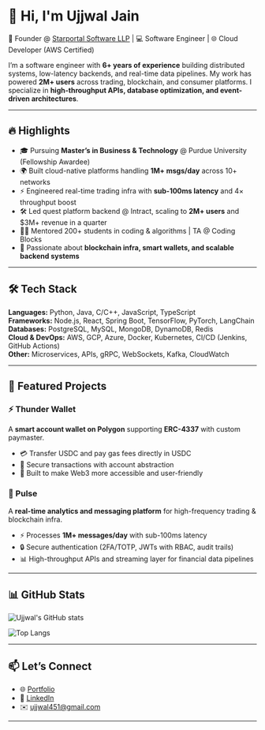 # 👋 Hi, I'm Ujjwal Jain  

🚀 Founder @ [Starportal Software LLP](https://github.com/starportalco) | 💻 Software Engineer | 🌐 Cloud Developer (AWS Certified)  

I’m a software engineer with **6+ years of experience** building distributed systems, low-latency backends, and real-time data pipelines. My work has powered **2M+ users** across trading, blockchain, and consumer platforms. I specialize in **high-throughput APIs, database optimization, and event-driven architectures**.  

---

## 🔥 Highlights
- 🎓 Pursuing **Master’s in Business & Technology** @ Purdue University (Fellowship Awardee)  
- 🌍 Built cloud-native platforms handling **1M+ msgs/day** across 10+ networks  
- ⚡ Engineered real-time trading infra with **sub-100ms latency** and 4× throughput boost  
- 🛠️ Led quest platform backend @ Intract, scaling to **2M+ users** and $3M+ revenue in a quarter  
- 🧑‍🏫 Mentored 200+ students in coding & algorithms | TA @ Coding Blocks  
- 🎯 Passionate about **blockchain infra, smart wallets, and scalable backend systems**  

---

## 🛠️ Tech Stack
**Languages:** Python, Java, C/C++, JavaScript, TypeScript  
**Frameworks:** Node.js, React, Spring Boot, TensorFlow, PyTorch, LangChain  
**Databases:** PostgreSQL, MySQL, MongoDB, DynamoDB, Redis  
**Cloud & DevOps:** AWS, GCP, Azure, Docker, Kubernetes, CI/CD (Jenkins, GitHub Actions)  
**Other:** Microservices, APIs, gRPC, WebSockets, Kafka, CloudWatch  

---

## 🚀 Featured Projects  

### ⚡ Thunder Wallet  
A **smart account wallet on Polygon** supporting **ERC-4337** with custom paymaster.  
- 💳 Transfer USDC and pay gas fees directly in USDC  
- 🔐 Secure transactions with account abstraction  
- 🌉 Built to make Web3 more accessible and user-friendly  

### 📡 Pulse  
A **real-time analytics and messaging platform** for high-frequency trading & blockchain infra.  
- ⚡ Processes **1M+ messages/day** with sub-100ms latency  
- 🔒 Secure authentication (2FA/TOTP, JWTs with RBAC, audit trails)  
- 📊 High-throughput APIs and streaming layer for financial data pipelines  

---

## 📊 GitHub Stats  

![Ujjwal's GitHub stats](https://github-readme-stats.vercel.app/api?username=ujjwal451&show_icons=true&theme=radical)  

![Top Langs](https://github-readme-stats.vercel.app/api/top-langs/?username=ujjwal451&layout=compact&theme=radical)  

---

## 📫 Let’s Connect  
- 🌐 [Portfolio](https://ujworks.xyz)  
- 💼 [LinkedIn](https://www.linkedin.com/in/ujwlj/)  
- ✉️ [ujjwal451@gmail.com](mailto:ujjwal451@gmail.com)  

---
